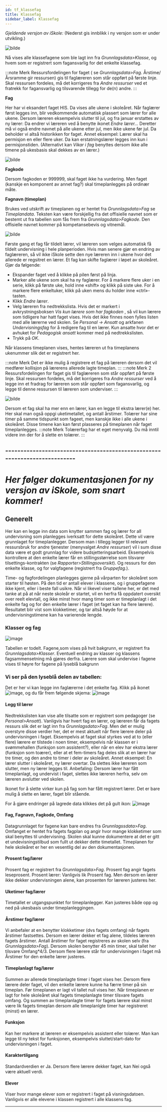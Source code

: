 ```yaml
---
id: tf_klassefag
title: Klassefag
sidebar_label: Klassefag
---
```



_Gjeldende versjon av iSkole:_ (Nederst gis innblikk i ny versjon som er under utvikling.)

![bilde](https://user-images.githubusercontent.com/80097133/194847356-b7d4dbfc-e497-41b2-8a63-c26e44735d7b.png)

Nå vises alle klassefagene som ble lagt inn fra _Grunnlagsdata>Klasse_, og hvem som er registrert som fagansvarlig for det enkelte klassefag.

:::note Merk 
Ressursfordelingen for faget ( se _Grunnlagsdata>Fag_. Årstime/Årsramme gir ressursen) gis til faglæreren som står oppført på første linje. Skal ressursen fordeles, må det korrigeres fra _Andre ressurser_ ved et fratrekk for fagansvarlig og tilsvarende tillegg for de(n) andre. 
:::

**Fag**

Her har vi eksandert faget HIS. Da vises alle ukene i skoleåret. Når faglærer først legges inn, blir vedkommende automatisk plassert som lærer for alle ukene. Dersom læreren eksempelvis slutter til jul, og fra januar erstattes av ny lærer: Da endrer vi læreren ved å benytte ikonet _Endre lærer..._ Deretter må vi også endre navnet på alle ukene etter jul, men ikke ukene før jul. Da beholder vi altså historikken for faget. Annet eksempel: Lærer skal ha permisjon en eller flere uker. Da kan erstatningslærer legges inn kun i permisjonstiden. (Alternativt kan _Vikar i fag_ benyttes dersom ikke alle timene på ukesbasis skal dekkes av en lærer.)

![bilde](https://user-images.githubusercontent.com/80097133/194849763-ea89a63c-0410-41bf-9c59-a15a66244a05.png)

**Fagkode** 

Dersom fagkoden er 999999, skal faget ikke ha vurdering. Men faget (kanskje en komponent av annet fag?) skal timeplanlegges på ordinær måte.

**Fagnavn (timeplan)** 

Brukes ved utskrift av timeplanen og er hentet fra _Grunnlagsdata>Fag_ se _Timeplandata_. Teksten kan være forskjellig fra det offisielle navnet som er bestemt ut fra tabellen som fås frem fra _Grunnlagsdata>Fagkode_. Den offisielle navnet kommer på kompetansebevis og vitnemål.

![bilde](https://user-images.githubusercontent.com/80097133/194848385-1667bdf4-40a3-487e-ab71-280159ff262a.png)

Første gang et fag får tildelt lærer, vil læreren som velges automatisk få tildelt undervisning i hele planperioden.
Hvis man senere gjør en endring av faglæreren, så vil ikke iSkole sette
den nye læreren inn i ukene hvor det allerede er regsitret en lærer. Et fag kan skifte faglærer i løpet av skoleåret. Gjør da følgende:
- Ekspander faget ved å klikke på pilen først på linja.
- Marker alle ukene som skal ha ny faglærer. For å markere flere uker i en serie, klikk på første uke, hold inne «shift» og klikk på siste uke. For å markere flere enkeltuker, klikk på uken mens du holder inne «ctrl»-tasten.
- Klikk _Endre lærer_.
- Velg læreren fra nedtrekkslista. Hvis det er markert i avkrystningsboksen _Vis kun lærere som har fagkoden_ , så vil kun lærere som tidligere har hatt faget vises. Hvis det ikke finnes noen fylles listen med alle lærerne ved skolen. Se _Personal -> Ansatt_ og arkfanen _Undervisningsfag_ for å redigere fag til en lærer. Kun ansatte hvor det er avhuket for _Pedagogisk ansatt_ kommer med på nedtrekkslisten.
- Trykk på _OK_.

Når klassens timeplanen vises, hentes læreren ut fra timeplanens ukenummer slik det er registrert her.

:::note Merk
Det er ikke mulig å registrere et fag på læreren dersom det vil medfører kollisjon på lærerens allerede lagte timeplan.
:::
:::note Merk 2
Ressursfordelingen for faget gis til faglæreren som står oppført på første linje. Skal ressursen fordeles, må det korrigeres fra _Andre ressurser_ ved å legge inn et fradrag for læreren som står oppført som fagansvarlig, og legge til denne ressursen til læreren som underviser.
:::


![bilde](https://user-images.githubusercontent.com/80097133/194858834-62731284-434c-4ba9-8688-cf11fbba31a6.png)


Dersom et fag skal ha mer enn en lærer, kan en legge til ekstra lærer(e) her. Her skal man også oppgi uketimetallet, og antall årstimer. Tolærer har sine timer på samme tidspunkt som fageet, men kanskje ikke i alle ukene i skoleåret. Disse timene kan kan først plasseres på timeplanen når faget timeplanlegges.
:::note Merk
Tolærerfag har et eget menyvalg. Du må inntil videre inn der for å slette en tolærer.
:::

## --------------------------------------------------------------------------
# _Her følger dokumentasjonen for ny versjon av iSkole, som snart kommer!_

## Generelt
Her kan en legge inn data som knytter sammen fag og lærer for all undervisning som planlegges iverksatt for dette skoleåret. Dette vil være grunnlaget for timeplanlegger. Dersom man i tillegg legger til relevant ressursbruk for andre tjenester (menyvalget _Andre ressurser_) vil i sum disse data være et godt grunnlag for videre budsjetteringsarbeid. Eksempelvis kontrollere at den enkelte lærer får en stillingsstørrelse som tilsvarer tilsettings-kontrakten (se _Rapporter>Stillingsoversikt_). Og ressurs for den enkelte klasse, og for valgfagene (registrert fra _Gruppefag_.).

Time- og fagfordelingen planlegges gjerne på vårparten for skoleåret som starter til høsten. På den tid er antall elever i klassene, og i gruppefagene ikke kjent, eller i beste fall usikre. Når vi likevel viser tallene her, er det med tanke at på at når neste skoleår er startet, vil en herfra få oppdatert oversikt over reelt elevtall, og ikke minst hvor mang timer som er timeplanlagt i det enkelte fag og for den enkelte lærer i faget (et faget kan ha flere lærere). Resultatet blir vist som klokketimer, og tar altså høyde for at undervisningstimene kan ha varierende lengde.

### Klasser og fag

![image](https://github.com/BarmanHanssen/iskole/assets/80097133/50506353-1838-4b4a-ac01-ce4abbc59eb3)

Tabellen er todelt. Fagene,som vises på hvit bakgrunn, er registrert fra  _Grunnlagsdata>Klasser_. Eventuell endring av klasser og klassens fagsammensetning må gjøres derfra. Lærere som skal undervise i fagene vises til høyre for fagene på lyseblå bakgrunn

### Vi ser på den lyseblå delen av tabellen:
Det er her vi kan legge inn faglærerne i det enkelte fag. Klikk på ikonet ![image](https://github.com/BarmanHanssen/iskole/assets/80097133/9feb80ca-5ba0-468b-ab8a-887bdafbe040), og du får frem følgende skjema:
![image](https://github.com/BarmanHanssen/iskole/assets/80097133/d2f4701a-cfb8-412f-a6ca-c71b31ad259f)




#### Legg til lærer
Nedtrekkslisten kan vise alle tilsatte som er registrert som pedagoger (se _Personal>Ansatt_). Vanligvis har hvert fag en lærer, og læreren får da fagets ressurs slik det er lagt inn fra _Grunnlagsdata>Fag_. Men det er mulig  overstyre disse verdier her, det er mest aktuelt når flere lærere deler på undervisningen i faget. Eksempelvis at faget skal styrkes ved at to (eller flere) lærere er tilstede i noen timer, eksempelvis når klassen er i svømmehallen (funksjon som assistent?), eller når en elev har ekstra lærer (funksjon som toærer), eller at et fem-timers fag deles slik at en lærer har tre timer, og den andre to timer i deler av skoleåret. Annet eksempel: En lærer slutter i skoleåret, ny lærer overtar. Da slettes ikke læreren som slutter, men ny lærer legges til. Anbefaling: Dersom lærer har fått timeplanlagt, og undervist i faget, slettes ikke læreren herfra, selv om læreren avslutter ved skolen.

Ikonet for å slette virker kun på fag som har fått registrert lærer. Det er bare mulig å slette en lærer, faget blir stående.

For å gjøre endringer på lagrede data klikkes det på gult ikon:
![image](https://github.com/BarmanHanssen/iskole/assets/80097133/b4c4bd4c-3496-4550-9dc9-99c4244c3932)


#### Fag, Fagnavn, Fagkode, Omfang
Datagrunnlaget for fagene kan bare endres fra _Grunnlagssdata>Fag_. Omfanget er hentet fra fagets fagplan og angir hvor mange klokketimer som skal benyttes til undervisning. Skolen skal kunne dokumentere at det er gitt et undevisningstilbud som fullt ut dekker dette timetallet. Timeplanen for hele skoleåret er her en vesentlig del av den dokumentasjonen.
#### Prosent fag/lærer
Prosent fag er registrert fra _Grunnlagsdata>Fag_. Prosent fag angir fagets leseprosent. Prosent lærer: Vanligvis lik Prosent fag. Men dersom en lærer ikke dekker undervisningen alene, kan prosenten for læreren justeres her. 
#### Uketimer fag/lærer
Timetallet er utgangspunktet for timeplanlegger. Kan justeres både opp og ned på ukesbasis under timeplanleggingen. 
#### Årstimer fag/lærer
Vi anbefaler at en benytter klokketimer (dvs fagets omfang) når fagets årstimer fastsettes. Dersom en lærer dekker et fag alene, tildeles læreren fagets årstimer.
Antall årstimer for faget registreres av skolen selv (fra _Grunnlagsdata>Fag_).  Dersom skolen benytter 45 min timer, skal tallet her tilsvare Omfang*4/3. Dersom flere lærere står for undervisningen i faget må Årstimer for den enkelte lærer justeres.
#### Timeplanlagt fag/lærer
Summen av allerede timeplanlagte timer i faget vises her. Dersom flere lærere deler faget, vil den enkelte lærere kunne ha færre timer på sin timeplan. Før timeplanen er lagt vil tallet null vises her. Når timeplanen er lagt for hele skoleåret skal fagets timeplanlagte timer tilsvare fagets omfang. Og summen av timeplanlagte timer for fagets lærere skal minst være lik fagets timeplan dersom alle timeplanlgte timer har registreret (minst) en lærer.
#### Funksjon
Kan her markere at læreren er eksempelvis assistent eller tolærer. Man kan legge til ny tekst for funksjonen, eksempelvis sluttet/start-dato for undervisningen i faget.
#### Karaktertilgang
Standardverdien er Ja. Dersom flere lærere dekker faget, kan Nei også være aktuell verdi.
#### Elever 
Viser hvor mange elever som er registrert i faget på visningsdatoen. Vanligvis er alle elevene i klassen registrert i alle klassens fag.

-------------------------------------------------------------------------
